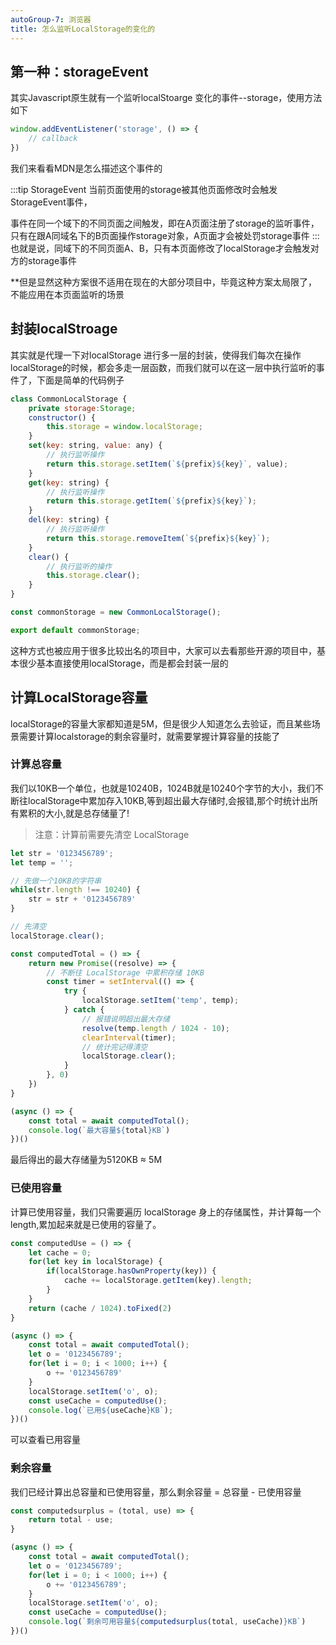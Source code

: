 ```yaml
---
autoGroup-7: 浏览器
title: 怎么监听LocalStorage的变化的
---
```

## 第一种：storageEvent
其实Javascript原生就有一个监听localStoarge 变化的事件--storage，使用方法如下
```js
window.addEventListener('storage', () => {
    // callback
})
```
我们来看看MDN是怎么描述这个事件的

:::tip
StorageEvent
当前页面使用的storage被其他页面修改时会触发StorageEvent事件，

事件在同一个域下的不同页面之间触发，即在A页面注册了storage的监听事件，只有在跟A同域名下的B页面操作storage对象，A页面才会被处罚storage事件
:::
也就是说，同域下的不同页面A、B，只有本页面修改了localStorage才会触发对方的storage事件

**但是显然这种方案很不适用在现在的大部分项目中，毕竟这种方案太局限了，不能应用在本页面监听的场景

## 封装localStroage
其实就是代理一下对localStorage 进行多一层的封装，使得我们每次在操作localStorage的时候，都会多走一层函数，而我们就可以在这一层中执行监听的事件了，下面是简单的代码例子

```js
class CommonLocalStorage {
    private storage:Storage;
    constructor() {
        this.storage = window.localStorage;
    }
    set(key: string, value: any) {
        // 执行监听操作
        return this.storage.setItem(`${prefix}${key}`, value);
    }
    get(key: string) {
        // 执行监听操作
        return this.storage.getItem(`${prefix}${key}`);
    }
    del(key: string) {
        // 执行监听操作
        return this.storage.removeItem(`${prefix}${key}`);
    }
    clear() {
        // 执行监听的操作
        this.storage.clear();
    }
}

const commonStorage = new CommonLocalStorage();

export default commonStorage;
```
这种方式也被应用于很多比较出名的项目中，大家可以去看那些开源的项目中，基本很少基本直接使用localStorage，而是都会封装一层的

## 计算LocalStorage容量
localStorage的容量大家都知道是5M，但是很少人知道怎么去验证，而且某些场景需要计算localstorage的剩余容量时，就需要掌握计算容量的技能了

### 计算总容量
我们以10KB一个单位，也就是10240B，1024B就是10240个字节的大小，我们不断往localStorage中累加存入10KB,等到超出最大存储时,会报错,那个时统计出所有累积的大小,就是总存储量了!

> 注意：计算前需要先清空 LocalStorage

```js
let str = '0123456789';
let temp = '';

// 先做一个10KB的字符串
while(str.length !== 10240) {
    str = str + '0123456789'
}

// 先清空
localStorage.clear();

const computedTotal = () => {
    return new Promise((resolve) => {
        // 不断往 LocalStorage 中累积存储 10KB
        const timer = setInterval(() => {
            try {
                localStorage.setItem('temp', temp);
            } catch {
                // 报错说明超出最大存储
                resolve(temp.length / 1024 - 10);
                clearInterval(timer);
                // 统计完记得清空
                localStorage.clear();
            }
        }, 0)
    })
}

(async () => {
    const total = await computedTotal();
    console.log(`最大容量${total}KB`)
})()
```
最后得出的最大存储量为5120KB ≈ 5M

### 已使用容量
计算已使用容量，我们只需要遍历 localStorage 身上的存储属性，并计算每一个length,累加起来就是已使用的容量了。

```js
const computedUse = () => {
    let cache = 0;
    for(let key in localStorage) {
        if(localStorage.hasOwnProperty(key)) {
            cache += localStorage.getItem(key).length;
        }
    }
    return (cache / 1024).toFixed(2)
}

(async () => {
    const total = await computedTotal();
    let o = '0123456789';
    for(let i = 0; i < 1000; i++) {
        o += '0123456789'
    }
    localStorage.setItem('o', o);
    const useCache = computedUse();
    console.log(`已用${useCache}KB`);
})()
```
可以查看已用容量

### 剩余容量
我们已经计算出总容量和已使用容量，那么剩余容量 = 总容量 - 已使用容量

```js
const computedsurplus = (total, use) => {
    return total - use;
}

(async () => {
    const total = await computedTotal();
    let o = '0123456789';
    for(let i = 0; i < 1000; i++) {
        o += '0123456789';
    }
    localStorage.setItem('o', o);
    const useCache = computedUse();
    console.log(`剩余可用容量${computedsurplus(total, useCache)}KB`)
})()
```